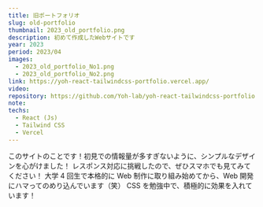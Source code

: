 ```yaml
---
title: 旧ポートフォリオ
slug: old-portfolio
thumbnail: 2023_old_portfolio.png
description: 初めて作成したWebサイトです
year: 2023
period: 2023/04
images:
  - 2023_old_portfolio_No1.png
  - 2023_old_portfolio_No2.png
link: https://yoh-react-tailwindcss-portfolio.vercel.app/
video:
repository: https://github.com/Yoh-lab/yoh-react-tailwindcss-portfolio
note:
techs:
  - React (Js)
  - Tailwind CSS
  - Vercel
---
```


このサイトのことです！初見での情報量が多すぎないように、シンプルなデザインを心がけました！
レスポンス対応に挑戦したので、ぜひスマホでも見てみてください！
大学 4 回生で本格的に Web 制作に取り組み始めてから、Web 開発にハマってのめり込んでいます（笑）
CSS を勉強中で、積極的に効果を入れています！
